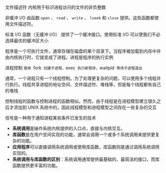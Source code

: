 
文件描述符
内核用于标识进程访问的文件的非负整数

非缓冲 I/O 由函数 `open` 、 `read` 、 `write` 、 `lseek` 和 `close` 提供。这些函数都使用文件描述符。

标准 I/O 函数（无缓冲 I/O） 提供了一个缓冲接口。使用标准 I/O 可以使我们不必选择最优的缓冲区大小

程序是一个可执行文件，通常存储在磁盘的某个目录下。当程序被加载到内存中并由内核执行时，它就变成了进程。进程是程序的执行实例

进程控制 `使用 `fork` 创建子进程，`exec` 执行新程序，`waitpid` 等待子进程退出`

通常，一个进程只有一个线程控制。为了处理更复杂的问题，可以使用多个线程并行执行。线程共享进程的地址空间、文件描述符、堆栈等，但是每个线程都有自己的堆栈

控制线程的函数与控制进程的函数相似。然而，由于线程是在进程模型建立很久之后才添加到 UNIX 系统中的，因此线程模型和进程模型之间存在一些复杂的交互

信号是一种用于通知进程某些条件已发生的技术

- **系统调用**是操作系统内核提供的入口点，直接与内核交互。
- **库函数**是在用户空间实现的功能，通常会调用一个或多个系统调用来提供更复杂的功能。
- **应用程序**可以直接调用系统调用或使用库函数，库函数则是通过调用系统调用实现的。
- **系统调用与库函数的区别**：系统调用通常提供最基础的、最简洁的接口，而库函数提供更丰富的功能。